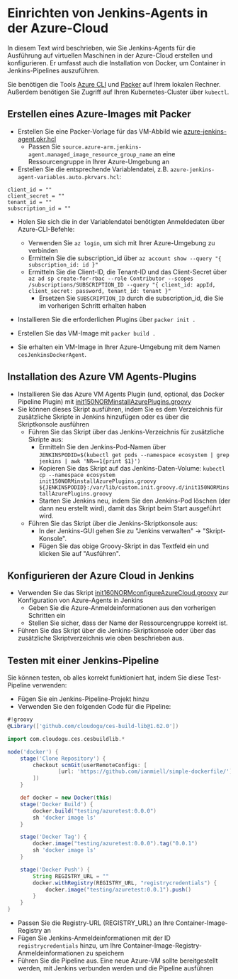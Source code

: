 # Einrichten von Jenkins-Agents in der Azure-Cloud

In diesem Text wird beschrieben, wie Sie Jenkins-Agents für die Ausführung auf virtuellen Maschinen in der Azure-Cloud erstellen und konfigurieren.
Er umfasst auch die Installation von Docker, um Container in Jenkins-Pipelines auszuführen.

Sie benötigen die Tools [Azure CLI](https://learn.microsoft.com/en-us/cli/azure/install-azure-cli) und [Packer](https://www.packer.io/) auf Ihrem lokalen Rechner.
Außerdem benötigen Sie Zugriff auf Ihren Kubernetes-Cluster über `kubectl`.


## Erstellen eines Azure-Images mit Packer

- Erstellen Sie eine Packer-Vorlage für das VM-Abbild wie [azure-jenkins-agent.pkr.hcl](azure-jenkins-agent.pkr.hcl)
  - Passen Sie `source.azure-arm.jenkins-agent.managed_image_resource_group_name` an eine Ressourcengruppe in Ihrer Azure-Umgebung an
- Erstellen Sie die entsprechende Variablendatei, z.B. `azure-jenkins-agent-variables.auto.pkrvars.hcl`:

```hcl
client_id = ""
client_secret = ""
tenant_id = ""
subscription_id = ""
```

- Holen Sie sich die in der Variablendatei benötigten Anmeldedaten über Azure-CLI-Befehle:
  - Verwenden Sie `az login`, um sich mit Ihrer Azure-Umgebung zu verbinden
  - Ermitteln Sie die subscription_id über `az account show --query "{ subscription_id: id }"`
  - Ermitteln Sie die Client-ID, die Tenant-ID und das Client-Secret über `az ad sp create-for-rbac --role Contributor --scopes /subscriptions/SUBSCRIPTION_ID --query "{ client_id: appId, client_secret: password, tenant_id: tenant }"`
    - Ersetzen Sie `SUBSCRIPTION_ID` durch die subscription_id, die Sie im vorherigen Schritt erhalten haben

- Installieren Sie die erforderlichen Plugins über `packer init .`
- Erstellen Sie das VM-Image mit `packer build .`
- Sie erhalten ein VM-Image in Ihrer Azure-Umgebung mit dem Namen `cesJenkinsDockerAgent`.

## Installation des Azure VM Agents-Plugins

- Installieren Sie das Azure VM Agents Plugin (und, optional, das Docker Pipeline Plugin) mit [init150NORMinstallAzurePlugins.groovy](init150NORMinstallAzurePlugins.groovy)
- Sie können dieses Skript ausführen, indem Sie es dem Verzeichnis für zusätzliche Skripte in Jenkins hinzufügen oder es über die Skriptkonsole ausführen
  - Führen Sie das Skript über das Jenkins-Verzeichnis für zusätzliche Skripte aus:
    - Ermitteln Sie den Jenkins-Pod-Namen über `JENKINSPODID=$(kubectl get pods --namespace ecosystem | grep jenkins | awk 'NR==1{print $1}')`
    - Kopieren Sie das Skript auf das Jenkins-Daten-Volume: `kubectl cp --namespace ecosystem init150NORMinstallAzurePlugins.groovy ${JENKINSPODID}:/var/lib/custom.init.groovy.d/init150NORMinstallAzurePlugins.groovy`
    - Starten Sie Jenkins neu, indem Sie den Jenkins-Pod löschen (der dann neu erstellt wird), damit das Skript beim Start ausgeführt wird.
  - Führen Sie das Skript über die Jenkins-Skriptkonsole aus:
    - In der Jenkins-GUI gehen Sie zu "Jenkins verwalten" -> "Skript-Konsole".
    - Fügen Sie das obige Groovy-Skript in das Textfeld ein und klicken Sie auf "Ausführen".

## Konfigurieren der Azure Cloud in Jenkins

- Verwenden Sie das Skript [init160NORMconfigureAzureCloud.groovy](init160NORMconfigureAzureCloud.groovy) zur Konfiguration von Azure-Agents in Jenkins
  - Geben Sie die Azure-Anmeldeinformationen aus den vorherigen Schritten ein
  - Stellen Sie sicher, dass der Name der Ressourcengruppe korrekt ist.
- Führen Sie das Skript über die Jenkins-Skriptkonsole oder über das zusätzliche Skriptverzeichnis wie oben beschrieben aus.

## Testen mit einer Jenkins-Pipeline

Sie können testen, ob alles korrekt funktioniert hat, indem Sie diese Test-Pipeline verwenden:
- Fügen Sie ein Jenkins-Pipeline-Projekt hinzu
- Verwenden Sie den folgenden Code für die Pipeline:

```groovy
#!groovy
@Library(['github.com/cloudogu/ces-build-lib@1.62.0'])

import com.cloudogu.ces.cesbuildlib.*

node('docker') {
    stage('Clone Repository') {
        checkout scmGit(userRemoteConfigs: [
                [url: 'https://github.com/ianmiell/simple-dockerfile/']
        ])
    }

    def docker = new Docker(this)
    stage('Docker Build') {
        docker.build("testing/azuretest:0.0.0")
        sh 'docker image ls'
    }

    stage('Docker Tag') {
        docker.image("testing/azuretest:0.0.0").tag("0.0.1")
        sh 'docker image ls'
    }

    stage('Docker Push') {
        String REGISTRY_URL = ""
        docker.withRegistry(REGISTRY_URL, "registrycredentials") {
            docker.image("testing/azuretest:0.0.1").push()
        }
    }
}

```

- Passen Sie die Registry-URL (REGISTRY_URL) an Ihre Container-Image-Registry an
- Fügen Sie Jenkins-Anmeldeinformationen mit der ID `registrycredentials` hinzu, um Ihre Container-Image-Registry-Anmeldeinformationen zu speichern
- Führen Sie die Pipeline aus. Eine neue Azure-VM sollte bereitgestellt werden, mit Jenkins verbunden werden und die Pipeline ausführen